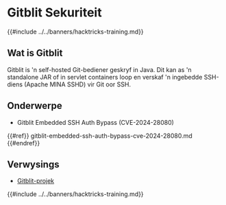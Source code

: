 # Gitblit Sekuriteit

{{#include ../../banners/hacktricks-training.md}}

## Wat is Gitblit

Gitblit is 'n self-hosted Git-bediener geskryf in Java. Dit kan as 'n standalone JAR of in servlet containers loop en verskaf 'n ingebedde SSH-diens (Apache MINA SSHD) vir Git oor SSH.

## Onderwerpe

- Gitblit Embedded SSH Auth Bypass (CVE-2024-28080)

{{#ref}}
gitblit-embedded-ssh-auth-bypass-cve-2024-28080.md
{{#endref}}

## Verwysings

- [Gitblit-projek](https://gitblit.com/)

{{#include ../../banners/hacktricks-training.md}}
